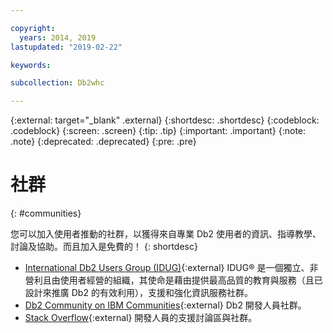 ```yaml
---

copyright:
  years: 2014, 2019
lastupdated: "2019-02-22"

keywords:

subcollection: Db2whc

---
```


<!-- Attribute definitions --> 
{:external: target="_blank" .external}
{:shortdesc: .shortdesc}
{:codeblock: .codeblock}
{:screen: .screen}
{:tip: .tip}
{:important: .important}
{:note: .note}
{:deprecated: .deprecated}
{:pre: .pre}

# 社群
{: #communities}

您可以加入使用者推動的社群，以獲得來自專業 Db2 使用者的資訊、指導教學、討論及協助。而且加入是免費的！
{: shortdesc}

* [International Db2 Users Group (IDUG)](https://www.idug.org/){:external} IDUG® 是一個獨立、非營利且由使用者經營的組織，其使命是藉由提供最高品質的教育與服務（且已設計來推廣 Db2 的有效利用），支援和強化資訊服務社群。
* [Db2 Community on IBM Communities](https://community.ibm.com/community/user/hybriddatamanagement/communities/community-home?CommunityKey=1feb44c5-c839-437b-8e7a-f85d61d4136b){:external} Db2 開發人員社群。
* [Stack Overflow](https://stackoverflow.com/users/login?ssrc=anon_ask&returnurl=https%3a%2f%2fstackoverflow.com%2fquestions%2fask%3ftags%3ddashdb){:external} 開發人員的支援討論區與社群。
